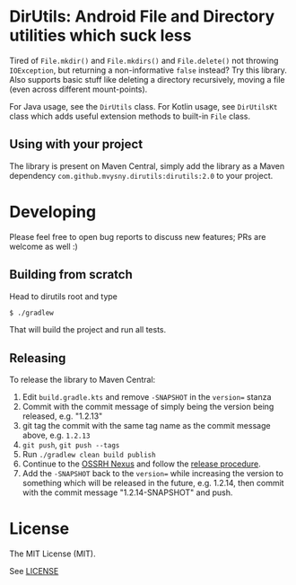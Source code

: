 # DirUtils: Android File and Directory utilities which suck less

Tired of `File.mkdir()` and `File.mkdirs()` and `File.delete()` not throwing `IOException`,
but returning a non-informative `false` instead? Try this library. Also supports basic stuff
like deleting a directory recursively, moving a file (even across different mount-points).

For Java usage, see the `DirUtils` class.
For Kotlin usage, see `DirUtilsKt` class which adds useful extension methods
to built-in `File` class.

## Using with your project

The library is present on Maven Central, simply add the library as
a Maven dependency `com.github.mvysny.dirutils:dirutils:2.0` to your project.

# Developing

Please feel free to open bug reports to discuss new features; PRs are welcome as well :)

## Building from scratch

Head to dirutils root and type
```sh
$ ./gradlew
```

That will build the project and run all tests.

## Releasing

To release the library to Maven Central:

1. Edit `build.gradle.kts` and remove `-SNAPSHOT` in the `version=` stanza
2. Commit with the commit message of simply being the version being released, e.g. "1.2.13"
3. git tag the commit with the same tag name as the commit message above, e.g. `1.2.13`
4. `git push`, `git push --tags`
5. Run `./gradlew clean build publish`
6. Continue to the [OSSRH Nexus](https://oss.sonatype.org/#stagingRepositories) and follow the [release procedure](https://central.sonatype.org/pages/releasing-the-deployment.html).
7. Add the `-SNAPSHOT` back to the `version=` while increasing the version to something which will be released in the future,
   e.g. 1.2.14, then commit with the commit message "1.2.14-SNAPSHOT" and push.

# License

The MIT License (MIT).

See [LICENSE](LICENSE)
